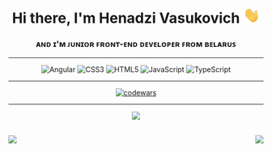 <h1 align="center">Hi there, I'm Henadzi Vasukovich
<img src="./image/Hi.gif" height="32" alt=''/></h1>
<h3 align="center">ᴀɴᴅ ɪ'ᴍ ᴊᴜɴɪᴏʀ ꜰʀᴏɴᴛ-ᴇɴᴅ ᴅᴇᴠᴇʟᴏᴘᴇʀ ꜰʀᴏᴍ ʙᴇʟᴀʀᴜꜱ</h3>
<hr>
<div align='center'>

![Angular](https://img.shields.io/badge/angular-%23DD0031.svg?style=for-the-badge&logo=angular&logoColor=white)
![CSS3](https://img.shields.io/badge/css3-%231572B6.svg?style=for-the-badge&logo=css3&logoColor=white)
![HTML5](https://img.shields.io/badge/html5-%23E34F26.svg?style=for-the-badge&logo=html5&logoColor=white)
![JavaScript](https://img.shields.io/badge/javascript-%23323330.svg?style=for-the-badge&logo=javascript&logoColor=%23F7DF1E)
![TypeScript](https://img.shields.io/badge/typescript-%23007ACC.svg?style=for-the-badge&logo=typescript&logoColor=white)

<hr>

[![codewars](https://www.codewars.com/users/rsschool_ae8e848385a4fb36/badges/large)](https://www.codewars.com/users/rsschool_ae8e848385a4fb36/badges/large)

<hr>

![](https://github-profile-summary-cards.vercel.app/api/cards/profile-details?username=brbrov&theme=github)

<div style='display: flex; margin: 0 auto; justify-content: space-between'>
<div>

![](https://github-profile-summary-cards.vercel.app/api/cards/repos-per-language?username=brbrov&theme=vue)

</div>

<div>

![](https://github-profile-summary-cards.vercel.app/api/cards/stats?username=brbrov&theme=solarized)

</div>
</div>

</div>


